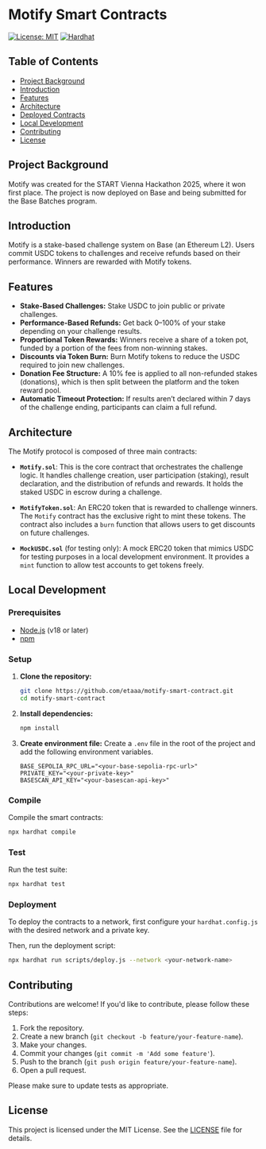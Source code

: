 # Motify Smart Contracts

[![License: MIT](https://img.shields.io/badge/License-MIT-yellow.svg)](https://opensource.org/licenses/MIT)
[![Hardhat](https://img.shields.io/badge/Built%20with-Hardhat-FFDB1C.svg)](https://hardhat.org/)

## Table of Contents

- [Project Background](#project-background)
- [Introduction](#introduction)
- [Features](#features)
- [Architecture](#architecture)
- [Deployed Contracts](#deployed-contracts)
- [Local Development](#local-development)
- [Contributing](#contributing)
- [License](#license)

## Project Background
Motify was created for the START Vienna Hackathon 2025, where it won first place. The project is now deployed on Base and being submitted for the Base Batches program.

## Introduction
Motify is a stake-based challenge system on Base (an Ethereum L2). Users commit USDC tokens to challenges and receive refunds based on their performance. Winners are rewarded with Motify tokens.

## Features

- **Stake-Based Challenges:** Stake USDC to join public or private challenges.
- **Performance-Based Refunds:** Get back 0–100% of your stake depending on your challenge results.
- **Proportional Token Rewards:** Winners receive a share of a token pot, funded by a portion of the fees from non-winning stakes.
- **Discounts via Token Burn:** Burn Motify tokens to reduce the USDC required to join new challenges.
- **Donation Fee Structure:** A 10% fee is applied to all non-refunded stakes (donations), which is then split between the platform and the token reward pool.
- **Automatic Timeout Protection:** If results aren’t declared within 7 days of the challenge ending, participants can claim a full refund.

## Architecture

The Motify protocol is composed of three main contracts:

-   **`Motify.sol`**: This is the core contract that orchestrates the challenge logic. It handles challenge creation, user participation (staking), result declaration, and the distribution of refunds and rewards. It holds the staked USDC in escrow during a challenge.

-   **`MotifyToken.sol`**: An ERC20 token that is rewarded to challenge winners. The `Motify` contract has the exclusive right to mint these tokens. The contract also includes a `burn` function that allows users to get discounts on future challenges.

-   **`MockUSDC.sol`** (for testing only): A mock ERC20 token that mimics USDC for testing purposes in a local development environment. It provides a `mint` function to allow test accounts to get tokens freely.

## Local Development

### Prerequisites

- [Node.js](https://nodejs.org/en/) (v18 or later)
- [npm](https://www.npmjs.com/)

### Setup

1. **Clone the repository:**
   ```bash
   git clone https://github.com/etaaa/motify-smart-contract.git
   cd motify-smart-contract
   ```

2. **Install dependencies:**
   ```bash
   npm install
   ```

3. **Create environment file:**
   Create a `.env` file in the root of the project and add the following environment variables.
   ```
   BASE_SEPOLIA_RPC_URL="<your-base-sepolia-rpc-url>"
   PRIVATE_KEY="<your-private-key>"
   BASESCAN_API_KEY="<your-basescan-api-key>"
   ```

### Compile

Compile the smart contracts:
```bash
npx hardhat compile
```

### Test

Run the test suite:
```bash
npx hardhat test
```

### Deployment

To deploy the contracts to a network, first configure your `hardhat.config.js` with the desired network and a private key.

Then, run the deployment script:
```bash
npx hardhat run scripts/deploy.js --network <your-network-name>
```

## Contributing

Contributions are welcome! If you'd like to contribute, please follow these steps:

1.  Fork the repository.
2.  Create a new branch (`git checkout -b feature/your-feature-name`).
3.  Make your changes.
4.  Commit your changes (`git commit -m 'Add some feature'`).
5.  Push to the branch (`git push origin feature/your-feature-name`).
6.  Open a pull request.

Please make sure to update tests as appropriate.

## License

This project is licensed under the MIT License. See the [LICENSE](LICENSE) file for details.
